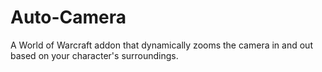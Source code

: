 # Auto-Camera
A World of Warcraft addon that dynamically zooms the camera in and out based on your character's surroundings.
